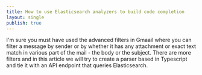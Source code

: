 ```yaml
---
title: How to use Elasticsearch analyzers to build code completion
layout: single
publish: true
---
```

I'm sure you must have used the advanced filters in Gmaail where you can filter a message by sender or by whether it has any attachment or exact text match in various part of the mail - the body or the subject. There are more filters and in this article we will try to create a parser based in Typescript and tie it with an API endpoint that queries Elasticsearch.



